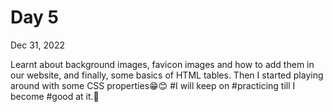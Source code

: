 # Day 5

Dec 31, 2022

 Learnt about background images, favicon images and how to add them in our website, and finally, some basics of HTML tables.
Then I started playing around with some CSS properties😁😊
#I will keep on #practicing till I become #good at it.🫡